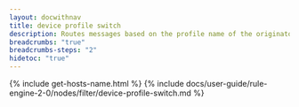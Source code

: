 ```yaml
---
layout: docwithnav
title: device profile switch
description: Routes messages based on the profile name of the originator device.
breadcrumbs: "true"
breadcrumbs-steps: "2"
hidetoc: "true"
---
```


{% include get-hosts-name.html %}
{% include docs/user-guide/rule-engine-2-0/nodes/filter/device-profile-switch.md %}
